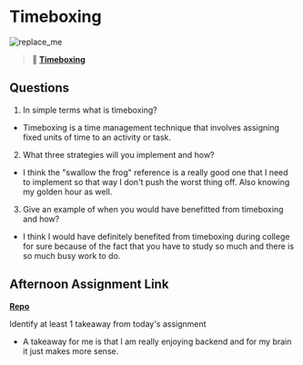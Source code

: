 # Timeboxing

![replace_me](https://codeworks.blob.core.windows.net/public/assets/img/illustrations/placeholder.svg)
> **📖 [Timeboxing](https://codeworksacademy.com/fs-student-guide/resources/wk5/03-Timeboxing)**

## Questions

1. In simple terms what is timeboxing?

- Timeboxing is a time management technique that involves assigning fixed units of time to an activity or task.

2. What three strategies will you implement and how?

- I think the "swallow the frog" reference is a really good one that I need to implement so that way I don't push the worst thing off. Also knowing my golden hour as well.

3. Give an example of when you would have benefitted from timeboxing and how? 

- I think I would have definitely benefited from timeboxing during college for sure because of the fact that you have to study so much and there is so much busy work to do.

## Afternoon Assignment Link

**[Repo](https://github.com/PKILB/da-planets)**

Identify at least 1 takeaway from today's assignment

- A takeaway for me is that I am really enjoying backend and for my brain it just makes more sense.
